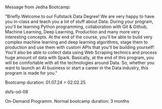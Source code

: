 Message from Jedha Bootcamp:


"Briefly
Welcome to our Fullstack Data Degree! We are very happy to have you in-class and teach you a lot of stuff about Data. During your program, you'll be learning Python programming, collaboration with Git & Github, Machine Learning, Deep Learning, Production and many more very interesting concepts.
At the end of the course, you'll be able to build very complex machine learning and deep learning algorithms, stage them to production and use them with custom APIs that you'll be building yourself! You'll also be able to collect data using Web Scraping technics and process huge amount of data with Spark.
Basically, at the end of this program, you will be comfortable with all the technologies around Data. So, whether you want to launch an AI business or start a career in the Data industry, this program is made for you."




Bootcamp duration: 01.07.24 > 02.02.25


dsfs-od-08


On-Demand Programm. Normal bootcamp duration: 3 months
